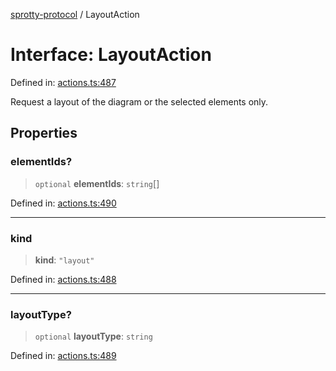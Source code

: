 
[sprotty-protocol](../globals) / LayoutAction

# Interface: LayoutAction

Defined in: [actions.ts:487](https://github.com/eclipse-sprotty/sprotty/blob/f9b2433481cc27a1ac0c92d525a92039ae7f6c76/packages/sprotty-protocol/src/actions.ts#L487)

Request a layout of the diagram or the selected elements only.

## Properties

### elementIds?

> `optional` **elementIds**: `string`[]

Defined in: [actions.ts:490](https://github.com/eclipse-sprotty/sprotty/blob/f9b2433481cc27a1ac0c92d525a92039ae7f6c76/packages/sprotty-protocol/src/actions.ts#L490)

***

### kind

> **kind**: `"layout"`

Defined in: [actions.ts:488](https://github.com/eclipse-sprotty/sprotty/blob/f9b2433481cc27a1ac0c92d525a92039ae7f6c76/packages/sprotty-protocol/src/actions.ts#L488)

***

### layoutType?

> `optional` **layoutType**: `string`

Defined in: [actions.ts:489](https://github.com/eclipse-sprotty/sprotty/blob/f9b2433481cc27a1ac0c92d525a92039ae7f6c76/packages/sprotty-protocol/src/actions.ts#L489)

